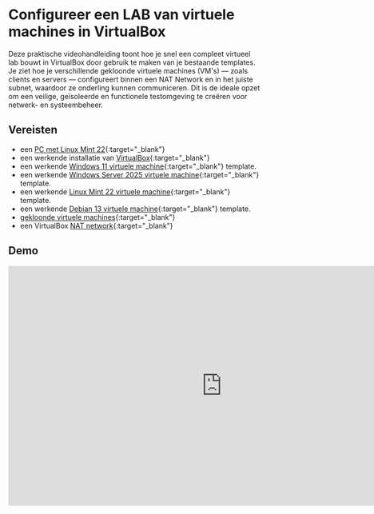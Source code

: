 # Configureer een LAB van virtuele machines in VirtualBox

Deze praktische videohandleiding toont hoe je snel een compleet virtueel lab bouwt in VirtualBox door gebruik te maken van je bestaande templates. Je ziet hoe je verschillende gekloonde virtuele machines (VM's) — zoals clients en servers — configureert binnen een NAT Network en in het juiste subnet, waardoor ze onderling kunnen communiceren. Dit is de ideale opzet om een veilige, geïsoleerde en functionele testomgeving te creëren voor netwerk- en systeembeheer.

## Vereisten
- een [PC met Linux Mint 22](../../tutorials/setup-windows11-linuxmint22-dual-boot-uefi/index.md ){:target="_blank"}
- een werkende installatie van [VirtualBox](../setup-virtualbox7-linuxmint22-oracledeb/index.md){:target="_blank"}
- een werkende [Windows 11 virtuele machine](../../tutorials/setup-windows11-vm-virtualbox/index.md){:target="_blank"} template.
- een werkende [Windows Server 2025 virtuele machine](../../tutorials/setup-windows-server2025-vm-virtualbox/index.md){:target="_blank"} template.
- een werkende [Linux Mint 22 virtuele machine](../../tutorials/setup-linuxmint22-vm-virtualbox/index.md){:target="_blank"} template.
- een werkende [Debian 13 virtuele machine](../../tutorials/setup-debian13-vm-virtualbox/index.md){:target="_blank"} template.
- [gekloonde virtuele machines](../maak-clone-vm-virtualbox/index.md){:target="_blank"}
- een VirtualBox [NAT network](../configureer-natnetwork-virtualbox/index.md){:target="_blank"}

## Demo
<iframe width="854" height="480" src="https://www.youtube.com/embed/q0vRMONh3Rw?autoplay=0&loop=0&mute=0" title="YouTube video player" frameborder="0" allow="accelerometer; autoplay; clipboard-write; encrypted-media; gyroscope; picture-in-picture; web-share" referrerpolicy="strict-origin-when-cross-origin" allowfullscreen></iframe>